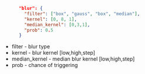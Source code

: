 ```json
      "blur": {
        "filter": ["box", "gauss", "box", "median"],
        "kernel": [0, 8, 1],
        "median_kernel": [0,3,1],
        "prob": 0.5
      }
```
- filter - blur type
- kernel - blur kernel [low,high,step]
- median_kernel - median blur kernel [low,high,step]
- prob - chance of triggering
